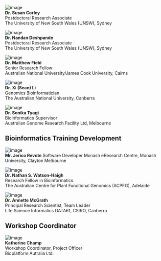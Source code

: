 <!--[image](images/generic.jpg) **NAME**, Position, Affiliation-->
<!--![image](images/Andrews.jpg) **Dr. Dan Andrews** Bioinformatics Fellow, John Curtin School of Medical Research, Australian National University, Canberra   -->

<!--![image](images/Chen.jpg) **Dr. Zhiliang Chen** Postdoctoral Research Associate, The University of New South Wales (UNSW), Sydney  -->

![image](images/Corley.jpg)<br>
**Dr. Susan Corley** <br>
Postdoctoral Research Associate
<br>The University of New South Wales (UNSW), Sydney  

![image](images/Deshpande.jpg)<br>
**Dr. Nandan Deshpande** <br>
Postdoctoral Research Associate<br>
The University of New South Wales (UNSW), Sydney  

<!--![image](images/Duesing.jpg) **Dr. Konsta Duesing** Research Team Leader - Statistics & Bioinformatics, CSIRO Animal, Food and Health Science, Sydney  -->

![image](images/Field.jpg) <br>
**Dr. Matthew Field** <br>
Senior Research Fellow<br>
Australian National University/James Cook University, Cairns

<!--[image](images/Gayevskiy.jpg) **Dr. Velimir Gayevskiy** Translational Bioinformatics Officer, KCCG, Garvan Institute of Medical Research NSW  -->

<!--[image](images/generic.jpg) **Paul Greenfield** Principal Experimental Scientist, CSIRO, Sydney  -->

![image](images/Li.jpg) <br>
**Dr. Xi (Sean) Li**<br>
Genomics Bioinformatician<br>
The Australian National University, Canberra  


<!--[image](images/McWilliam.jpg) **Mr. Sean McWilliam** Bioinformatics Analyst, CSIRO Agriculture, Brisbane  -->

<!--[image](images/Moncuquet.jpg) **Dr. Philippe Moncuquet** Research Project Officer, Cotton Disease Markers, CSIRO, Canberra-->

<!--[image](images/Moolhuijzen.jpg) **Dr. Paula Moolhuijzen** Bioinformatics Analyst, Centre for Crop Disease Management, Curtin University, Perth  -->

<!--[image](images/Patch.jpg) **Dr. Ann-Marie Patch** Senior Research Officer, Medical Genomics QIMR Berghofer Medical Research Institute, Brisbane  -->

<!--[image](images/Philip.jpg) **Dr. Gayle Philip** Research Fellow (Bioinformatics), Melbourne Bioinformatics, Carlton, Melbourne  -->

<!--[image](images/Seemann.jpg) **A/Prof. Torsten Seemann** Lead Bioinformatician, Melbourne Bioinformatics and MDU-PHL, The University of Melbourne, VIC  -->

<!--[image](images/generic.jpg) **Dr Anna Syme** Bioinformatician, Melbourne Bioinformatics, Melbourne  -->

<!--[image](images/Teber.png) **Dr. Erdahl Teber** Senior Research Officer (Bioinformatics), Children Medical Research Institute, Kids Cancer Alliance, University of Sydney, Sydney  -->

![image](images/Tyagi.jpg) <br>
**Dr. Sonika Tyagi** <br>
Bioinformatics Supervisor<br>
Australian Genome Research Facility Ltd, Melbourne  

## Bioinformatics Training Development  

![image](images/Revote.jpg) <br>
**Mr. Jerico Revote** Software Developer Monash eResearch Centre, Monash University, Clayton Melbourne  

![image](images/watson-haigh.jpg) <br>
**Dr. Nathan S. Watson-Haigh** <br>
Research Fellow in Bioinformatics<br>
The Australian Centre for Plant Functional Genomics (ACPFG), Adelaide  

![image](images/McGrath.jpg) <br>
**Dr. Annette McGrath**
<br>Principal Research Scientist, Team Leader<br>
Life Science Informatics DATA61, CSIRO, Canberra  


## Workshop Coordinator
![image](images/Champ.jpg) <br>
**Katherine Champ** <br>
Workshop Coordinator, Project Officer <br>
Bioplatform Autralia Ltd.  
